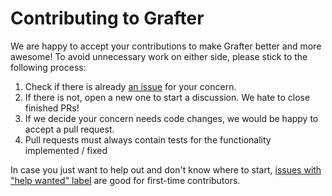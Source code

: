 # Contributing to Grafter

We are happy to accept your contributions to make Grafter better and more awesome! 
To avoid unnecessary work on either side, please stick to the following process:

1. Check if there is already [an issue](https://github.com/zalando/grafter/issues) for your concern.
2. If there is not, open a new one to start a discussion. We hate to close finished PRs!
3. If we decide your concern needs code changes, we would be happy to accept a pull request.
4. Pull requests must always contain tests for the functionality implemented / fixed

In case you just want to help out and don't know where to start, [issues with "help wanted" label](https://github.com/zalando/grafter/issues?utf8=%E2%9C%93&q=is%3Aissue%20is%3Aopen%20label%3A%22help%20wanted%22) are good for first-time contributors. 

